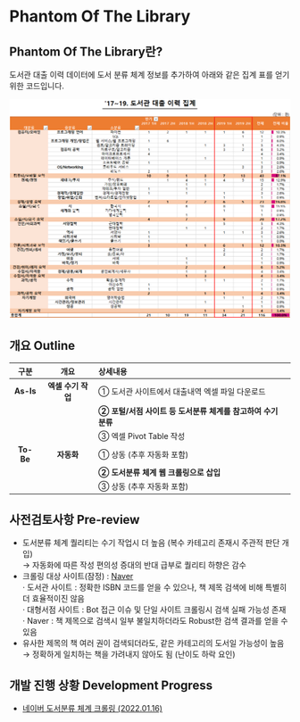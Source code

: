 # Phantom Of The Library

## Phantom Of The Library란?

도서관 대출 이력 데이터에 도서 분류 체계 정보를 추가하여 아래와 같은 집계 표를 얻기 위한 코드입니다.

![도서관 대출 이력 집계(예시)](image/도서관%20대출이력%20집계_2017-2019.png)


## 개요 Outline

| 구분 | 개요 | 상세내용 |
|:-:|:-:|:--|
| **As-Is** | **엑셀 수기 작업** | ① 도서관 사이트에서 대출내역 엑셀 파일 다운로드 |
|   |   | **② 포털/서점 사이트 등 도서분류 체계를 참고하여 수기 분류** |
|   |   | ③ 엑셀 Pivot Table 작성 |
| **To-Be** | **자동화** | ① 상동 (추후 자동화 포함) |
|   |   | **② 도서분류 체계 웹 크롤링으로 삽입** |
|   |   | ③ 상동 (추후 자동화 포함) |


## 사전검토사항 Pre-review

- 도서분류 체계 퀄리티는 수기 작업시 더 높음 (복수 카테고리 존재시 주관적 판단 개입)  
  → 자동화에 따른 작성 편의성 증대의 반대 급부로 퀄리티 하향은 감수
- 크롤링 대상 사이트(잠정) : [Naver](https://www.naver.com)  
  · 도서관 사이트 : 정확한 ISBN 코드를 얻을 수 있으나, 책 제목 검색에 비해 특별히 더 효율적이진 않음  
  · 대형서점 사이트 : Bot 접근 이슈 및 단일 사이트 크롤링시 검색 실패 가능성 존재  
  · Naver : 책 제목으로 검색시 일부 불일치하더라도 Robust한 검색 결과를 얻을 수 있음
- 유사한 제목의 책 여러 권이 검색되더라도, 같은 카테고리의 도서일 가능성이 높음
  → 정확하게 일치하는 책을 가려내지 않아도 됨 (난이도 하락 요인)


## 개발 진행 상황 Development Progress

- [네이버 도서분류 체계 크롤링 (2022.01.16)](/src/PhantLib#네이버-도서분류-체계-크롤링-20220116)